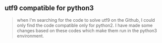 ## utf9 compatible for python3
> when I'm searching for the code to solve utf9 on the Github, I could only find the code compatible only for python2. I have made some changes based on these codes which make them run in the python3 environment.